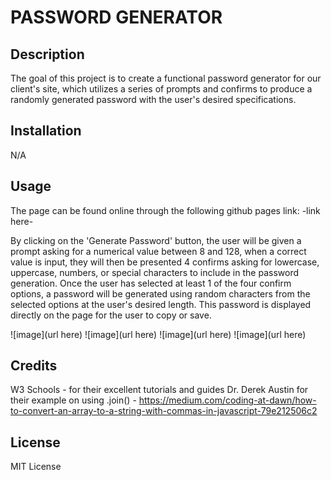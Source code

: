 # PASSWORD GENERATOR

## Description

The goal of this project is to create a functional password generator for our client's site, which utilizes a series of prompts and confirms to produce a randomly generated password with the user's desired specifications.

## Installation

N/A

## Usage

The page can be found online through the following github pages link: -link here-

By clicking on the 'Generate Password' button, the user will be given a prompt asking for a numerical value between 8 and 128, when a correct value is input, they will then be presented 4 confirms asking for lowercase, uppercase, numbers, or special characters to include in the password generation. Once the user has selected at least 1 of the four confirm options, a password will be generated using random characters from the selected options at the user's desired length. This password is displayed directly on the page for the user to copy or save.

![image](url here)
![image](url here)
![image](url here)
![image](url here)

## Credits

W3 Schools - for their excellent tutorials and guides
Dr. Derek Austin for their example on using .join() - https://medium.com/coding-at-dawn/how-to-convert-an-array-to-a-string-with-commas-in-javascript-79e212506c2

## License

MIT License